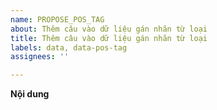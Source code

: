 ```yaml
---
name: PROPOSE_POS_TAG
about: Thêm câu vào dữ liệu gán nhãn từ loại
title: Thêm câu vào dữ liệu gán nhãn từ loại
labels: data, data-pos-tag
assignees: ''

---
```


**Nội dung**

```

```
